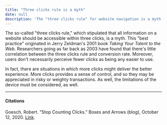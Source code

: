 ```yaml
---
title: "Three clicks rule is a myth"
date: null
description: 'The "three clicks rule" for website navigation is a myth, as research shows click count doesn''''t impact user experience or conversion rates, and more clicks can sometimes improve control and satisfaction.'
---
```


The so-called "three clicks rule," which stipulated that all information on a website should be accessible within three clicks, is a myth. This "best practice" originated in Jerry Zeldman's 2001 book _Taking Your Talent to the Web_. Researchers going as far back as 2003 have found that there's little correlation between the three clicks rule and conversion rate. Moreover, users don't necessarily perceive fewer clicks as being any easier to use.

In fact, there are situations in which more clicks might deliver the better experience. More clicks provides a sense of control, and so they may be appreciated in risky or weighty transactions. As well, the limitations of the device must be considered, as well.

---

#### Citations

Goesch, Robert. “Stop Counting Clicks.” Boxes and Arrows (blog), October 12, 2020. [Link](https://boxesandarrows.com/stop-counting-clicks/).
